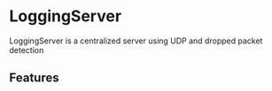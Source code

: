 # LoggingServer

LoggingServer is a centralized server using UDP and dropped packet detection

## Features

